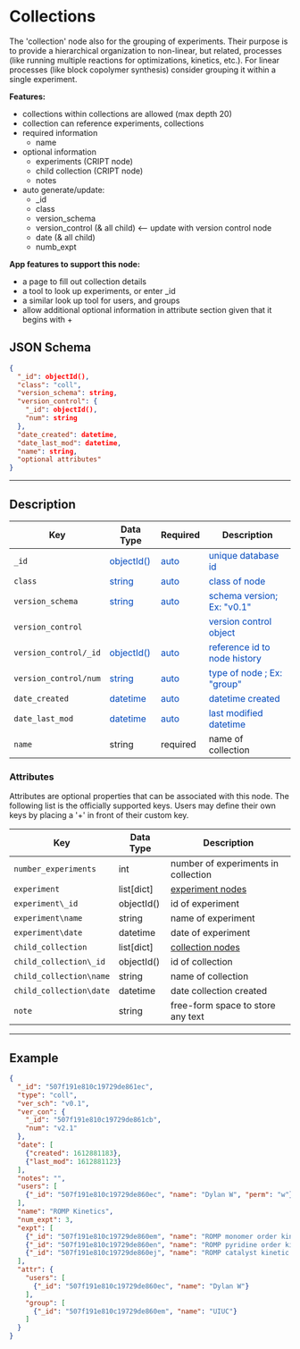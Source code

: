 # Collections

The 'collection' node also for the grouping of experiments. Their purpose is to provide a hierarchical organization
to non-linear, but related, processes (like running multiple reactions for optimizations, kinetics, etc.). For linear
processes (like block copolymer synthesis) consider grouping it within a single experiment. 

**Features:**

* collections within collections are allowed (max depth 20)
* collection can reference experiments, collections
* required information
    * name
* optional information
    * experiments (CRIPT node)
    * child collection (CRIPT node) 
    * notes
* auto generate/update:
    * _id
    * class
    * version_schema
    * version_control (& all child) <-- update with version control node
    * date (& all child)
    * numb_expt 


**App features to support this node:**

* a page to fill out collection details
* a tool to look up experiments, or enter _id
* a similar look up tool for users, and groups
* allow additional optional information in attribute section given that it begins with +

## JSON Schema

```json
{
  "_id": objectId(),
  "class": "coll",
  "version_schema": string,
  "version_control": {
    "_id": objectId(),
    "num": string
  },
  "date_created": datetime,
  "date_last_mod": datetime,
  "name": string,
  "optional attributes"
}
```

---

## Description

Key                   |Data Type     |Required  |Description
-------------         |---------     |------    |----
`_id`                 |<span style="color:rgb(0, 72, 189)"> objectId() </span>   | <span style="color:rgb(0, 72, 189)">  auto  </span> | <span style="color:rgb(0, 72, 189)">  unique database id  </span>
`class`               |<span style="color:rgb(0, 72, 189)">  string  </span>     | <span style="color:rgb(0, 72, 189)">  auto  </span> | <span style="color:rgb(0, 72, 189)">  class of node  </span>
`version_schema`      |<span style="color:rgb(0, 72, 189)">  string  </span>     | <span style="color:rgb(0, 72, 189)">  auto  </span> | <span style="color:rgb(0, 72, 189)">  schema version; Ex: "v0.1"  </span>
`version_control`     |                                                          |                                                     | <span style="color:rgb(0, 72, 189)">  version control object  </span>
`version_control/_id` |<span style="color:rgb(0, 72, 189)">  objectId()  </span> | <span style="color:rgb(0, 72, 189)">  auto  </span> | <span style="color:rgb(0, 72, 189)">  reference id to node history  </span>
`version_control/num` |<span style="color:rgb(0, 72, 189)">  string  </span>     | <span style="color:rgb(0, 72, 189)">auto  </span>   | <span style="color:rgb(0, 72, 189)">  type of node ; Ex: "group"  </span>
`date_created`        |<span style="color:rgb(0, 72, 189)">  datetime  </span>   | <span style="color:rgb(0, 72, 189)">auto  </span>   | <span style="color:rgb(0, 72, 189)">  datetime created  </span>
`date_last_mod`       |<span style="color:rgb(0, 72, 189)">  datetime  </span>   | <span style="color:rgb(0, 72, 189)">auto  </span>   | <span style="color:rgb(0, 72, 189)">  last modified datetime  </span>
`name`                |string       | required  | name of collection

### Attributes

Attributes are optional properties that can be associated with this node. The following list is the officially supported
keys. Users may define their own keys by placing a '+' in front of their custom key.

Key                     | Data Type      | Description
-------------           |---------       | ----
`number_experiments`    | int            | number of experiments in collection
`experiment`            | list[dict]     | [experiment nodes](../data-models/Experiments.md)
`experiment\_id`        | objectId()     | id of experiment
`experiment\name`       | string         | name of experiment
`experiment\date`       | datetime       | date of experiment
`child_collection`      | list[dict]     | [collection nodes](../data-models/Collections.md)
`child_collection\_id`  | objectId()     | id of collection
`child_collection\name` | string         | name of collection
`child_collection\date` | datetime       | date collection created
`note`                  | string         | free-form space to store any text


---

## Example

```json
{
  "_id": "507f191e810c19729de861ec",
  "type": "coll",
  "ver_sch": "v0.1",
  "ver_con": {
    "_id": "507f191e810c19729de861cb",
    "num": "v2.1"
  },
  "date": [
    {"created": 1612881183},
    {"last_mod": 1612881123}
  ],
  "notes": "",
  "users": [
    {"_id": "507f191e810c19729de860ec", "name": "Dylan W", "perm": "w"}
  ],
  "name": "ROMP Kinetics",
  "num_expt": 3,
  "expt": [
    {"_id": "507f191e810c19729de860em", "name": "ROMP monomer order kinetic study", "date": 1612886423},
    {"_id": "507f191e810c19729de860en", "name": "ROMP pyridine order kinetic study", "date": 1612886423},
    {"_id": "507f191e810c19729de860ej", "name": "ROMP catalyst kinetic study", "date": 1612886423}
  ],
  "attr": {
    "users": [
      {"_id": "507f191e810c19729de860ec", "name": "Dylan W"}
    ],
    "group": [
      {"_id": "507f191e810c19729de860em", "name": "UIUC"}
    ]
  }
}
```



